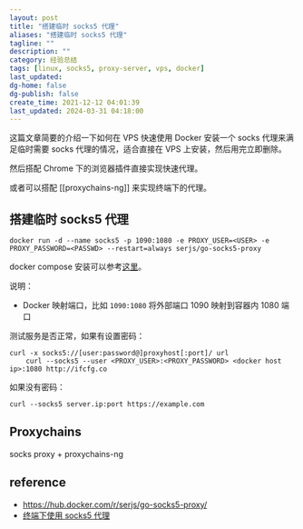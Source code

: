 ```yaml
---
layout: post
title: "搭建临时 socks5 代理"
aliases: "搭建临时 socks5 代理"
tagline: ""
description: ""
category: 经验总结
tags: [linux, socks5, proxy-server, vps, docker]
last_updated: 
dg-home: false
dg-publish: false
create_time: 2021-12-12 04:01:39
last_updated: 2024-03-31 04:18:00
---
```


这篇文章简要的介绍一下如何在 VPS 快速使用 Docker 安装一个 socks 代理来满足临时需要 socks 代理的情况，适合直接在 VPS 上安装，然后用完立即删除。

然后搭配 Chrome 下的浏览器插件直接实现快速代理。

或者可以搭配 [[proxychains-ng]] 来实现终端下的代理。

## 搭建临时 socks5 代理

```
docker run -d --name socks5 -p 1090:1080 -e PROXY_USER=<USER> -e PROXY_PASSWORD=<PASSWD> --restart=always serjs/go-socks5-proxy
```

docker compose 安装可以参考[这里](https://github.com/einverne/dockerfile)。

说明：

- Docker 映射端口，比如 `1090:1080` 将外部端口 1090 映射到容器内 1080 端口

测试服务是否正常，如果有设置密码：

```
curl -x socks5://[user:password@]proxyhost[:port]/ url
    curl --socks5 --user <PROXY_USER>:<PROXY_PASSWORD> <docker host ip>:1080 http://ifcfg.co
```

如果没有密码：

```
curl --socks5 server.ip:port https://example.com
```

## Proxychains

socks proxy + proxychains-ng

## reference

- <https://hub.docker.com/r/serjs/go-socks5-proxy/>
- [终端下使用 socks5 代理](https://blog.einverne.info/post/2017/02/terminal-sock5-proxy.html)
